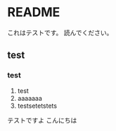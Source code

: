 # README

これはテストです。
読んでください。

## test 
### test
1. test
2. aaaaaaa
3. testsetetstets

テストですよ
こんにちは


